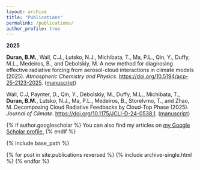```yaml
---
layout: archive
title: "Publications"
permalink: /publications/
author_profile: true
---
```


**2025**

**Duran, B.M.**, Wall, C.J., Lutsko, N.J., Michibata, T., Ma, P.L., Qin, Y., Duffy, M.L., Medeiros, B., and Debolskiy, M. A new method for diagnosing effective radiative forcing from aerosol-cloud interactions in climate models (2025). *Atmospheric Chemistry and Physics*. https://doi.org/10.5194/acp-25-2123-2025. ([manuscript](https://acp.copernicus.org/articles/25/2123/2025/))

Wall, C.J, Paynter, D., Qin, Y., Debolskiy, M., Duffy, M.L., Michibata, T., **Duran, B.M.**, Lutsko, N.J., Ma, P.L., Medeiros, B., Storelvmo, T., and Zhao, M. Decomposing Cloud Radiative Feedbacks by Cloud-Top Phase (2025). *Journal of Climate*. https://doi.org/10.1175/JCLI-D-24-0538.1. ([manuscript](https://journals.ametsoc.org/view/journals/clim/aop/JCLI-D-24-0538.1/JCLI-D-24-0538.1.xml))


{% if author.googlescholar %}
  You can also find my articles on <u><a href="{{author.googlescholar}}">my Google Scholar profile</a>.</u>
{% endif %}

{% include base_path %}

{% for post in site.publications reversed %}
  {% include archive-single.html %}
{% endfor %}
